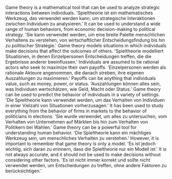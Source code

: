 Game theory is a mathematical tool that can be used to analyze strategic interactions between individuals.
'Spieltheorie ist ein mathematisches Werkzeug, das verwendet werden kann, um strategische Interaktionen zwischen Individuen zu analysieren.'
It can be used to understand a wide range of human behaviors, from economic decision-making to political strategy.
'Sie kann verwendet werden, um eine breite Palette menschlichen Verhaltens zu verstehen, von wirtschaftlicher Entscheidungsfindung bis hin zu politischer Strategie.'
Game theory models situations in which individuals make decisions that affect the outcomes of others.
'Spieltheorie modelliert Situationen, in denen Einzelpersonen Entscheidungen treffen, die die Ergebnisse anderer beeinflussen.'
Individuals are assumed to be rational actors who seek to maximize their own payoffs.
'Einzelpersonen werden als rationale Akteure angenommen, die danach streben, ihre eigenen Auszahlungen zu maximieren.'
Payoffs can be anything that individuals value, such as money, power, or status.
'Auszahlungen können alles sein, was Individuen wertschätzen, wie Geld, Macht oder Status.'
Game theory can be used to predict the behavior of individuals in a variety of settings.
'Die Spieltheorie kann verwendet werden, um das Verhalten von Individuen in einer Vielzahl von Situationen vorherzusagen.'
It has been used to study everything from the behavior of firms in markets to the behavior of politicians in elections.
'Sie wurde verwendet, um alles zu untersuchen, vom Verhalten von Unternehmen auf Märkten bis hin zum Verhalten von Politikern bei Wahlen.'
Game theory can be a powerful tool for understanding human behavior.
'Die Spieltheorie kann ein mächtiges Werkzeug sein, um menschliches Verhalten zu verstehen.'
However, it is important to remember that game theory is only a model.
'Es ist jedoch wichtig, sich daran zu erinnern, dass die Spieltheorie nur ein Modell ist.'
It is not always accurate, and it should not be used to make decisions without considering other factors.
'Es ist nicht immer korrekt und sollte nicht verwendet werden, um Entscheidungen zu treffen, ohne andere Faktoren zu berücksichtigen.'